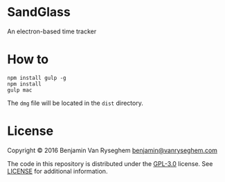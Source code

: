 # SandGlass
An electron-based time tracker

# How to

```
npm install gulp -g
npm install
gulp mac
```

The `dmg` file will be located in the `dist` directory.

# License

Copyright :copyright: 2016 Benjamin Van Ryseghem <benjamin@vanryseghem.com>

The code in this repository is distributed under the [GPL-3.0](http://www.gnu.org/licenses/gpl-3.0.en.html) license. See [LICENSE](LICENSE) for additional information.
